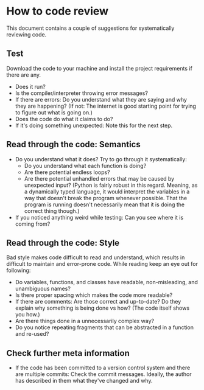 # How to code review

This document contains a couple of suggestions for systematically reviewing code.

## Test

Download the code to your machine and install the project requirements if there are any.

* Does it run?
* Is the compiler/interpreter throwing error messages?
* If there are errors: Do you understand what they are saying and why they are happening? (If not: The internet is good starting point for trying to figure out what is going on.)
* Does the code do what it claims to do?
* If it's doing something unexpected: Note this for the next step.

## Read through the code: Semantics

* Do you understand what it does? Try to go through it systematically:
  * Do you understand what each function is doing?
  * Are there potential endless loops?
  * Are there potential unhandled errors that may be caused by unexpected input? (Python is fairly robust in this regard. Meaning, as a dynamically typed language, it would interpret the variables in a way that doesn't break the program whenever possible. That the program is running doesn't necessarily mean that it is doing the correct thing though.)
* If you noticed anything weird while testing: Can you see where it is coming from?

## Read through the code: Style

Bad style makes code difficult to read and understand, which results in difficult to maintain and error-prone code.
While reading keep an eye out for following:
* Do variables, functions, and classes have readable, non-misleading, and unambiguous names?
* Is there proper spacing which makes the code more readable?
* If there are comments: Are those correct and up-to-date? Do they explain why something is being done vs how? (The code itself shows you how.)
* Are there things done in a unnecessarily complex way?
* Do you notice repeating fragments that can be abstracted in a function and re-used?

## Check further meta information

* If the code has been committed to a version control system and there are multiple commits: Check the commit messages. Ideally, the author has described in them what they've changed and why.


